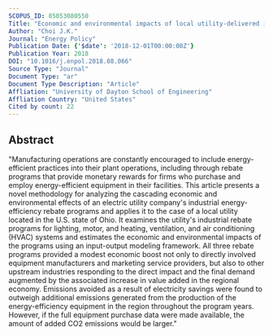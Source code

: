 ```yaml
---
SCOPUS_ID: 85053080550
Title: "Economic and environmental impacts of local utility-delivered industrial energy-efficiency rebate programs"
Author: "Choi J.K."
Journal: "Energy Policy"
Publication Date: {'$date': '2018-12-01T00:00:00Z'}
Publication Year: 2018
DOI: "10.1016/j.enpol.2018.08.066"
Source Type: "Journal"
Document Type: "ar"
Document Type Description: "Article"
Affliation: "University of Dayton School of Engineering"
Affliation Country: "United States"
Cited by count: 22
---
```


## Abstract
"Manufacturing operations are constantly encouraged to include energy-efficient practices into their plant operations, including through rebate programs that provide monetary rewards for firms who purchase and employ energy-efficient equipment in their facilities. This article presents a novel methodology for analyzing the cascading economic and environmental effects of an electric utility company's industrial energy-efficiency rebate programs and applies it to the case of a local utility located in the U.S. state of Ohio. It examines the utility's industrial rebate programs for lighting, motor, and heating, ventilation, and air conditioning (HVAC) systems and estimates the economic and environmental impacts of the programs using an input-output modeling framework. All three rebate programs provided a modest economic boost not only to directly involved equipment manufacturers and marketing service providers, but also to other upstream industries responding to the direct impact and the final demand augmented by the associated increase in value added in the regional economy. Emissions avoided as a result of electricity savings were found to outweigh additional emissions generated from the production of the energy-efficiency equipment in the region throughout the program years. However, if the full equipment purchase data were made available, the amount of added CO2 emissions would be larger."
